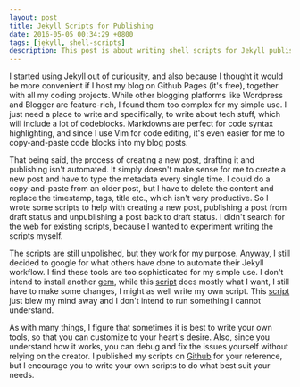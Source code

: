 ```yaml
---
layout: post
title: Jekyll Scripts for Publishing 
date: 2016-05-05 00:34:29 +0800
tags: [jekyll, shell-scripts]
description: This post is about writing shell scripts for Jekyll publishing
---
```


I started using Jekyll out of curiousity, and also because I thought it would be more convenient if I host my blog on Github Pages (it's free), together with all my coding projects. While other blogging platforms like Wordpress and Blogger are feature-rich, I found them too complex for my simple use. I just need a place to write and specifically, to write about tech stuff, which will include a lot of codeblocks. Markdowns are perfect for code syntax highlighting, and since I use Vim for code editing, it's even easier for me to copy-and-paste code blocks into my blog posts.

<!-- more -->

That being said, the process of creating a new post, drafting it and publishing isn't automated. It simply doesn't make sense for me to create a new post and have to type the metadata every single time. I could do a copy-and-paste from an older post, but I have to delete the content and replace the timestamp, tags, title etc., which isn't very productive. So I wrote some scripts to help with creating a new post, publishing a post from draft status and unpublishing a post back to draft status. I didn't search for the web for existing scripts, because I wanted to experiment writing the scripts myself.

The scripts are still unpolished, but they work for my purpose. Anyway, I still decided to google for what others have done to automate their Jekyll workflow. I find these tools are too sophisticated for my simple use. I don't intend to install another [gem](http://www.guyroutledge.co.uk/blog/automate-jekyll-post-creation-with-thor/), while this [script](http://kenju.github.io/blog/2015/06/03/shell-for-create-jekyll-post-automatically/) does mostly what I want, I still have to make some changes, I might as well write my own script. This [script](https://gist.github.com/Merovius/6736709) just blew my mind away and I don't intend to run something I cannot understand.

As with many things, I figure that sometimes it is best to write your own tools, so that you can customize to your heart's desire. Also, since you understand how it works, you can debug and fix the issues yourself without relying on the creator. I published my scripts on [Github](https://github.com/gohkhoonhiang/jekyll-scripts) for your reference, but I encourage you to write your own scripts to do what best suit your needs.


